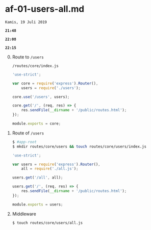 # af-01-users-all.md

`Kamis, 19 Juli 2019`

**`21:48`**

**`22:08`**

**`22:15`**

0. Route to `/users`

    `/routes/core/index.js`

    ```javascript
    'use-strict';

    var core = require('express').Router(),
        users = require('./users');

    core.use('/users', users);

    core.get('/', (req, res) => {
        res.sendFile(__dirname + '/public/routes.html');
    });

    module.exports = core;
    ```

1. Route of `/users`

    ```bash
    $ #app-root
    $ mkdir routes/core/users && touch routes/core/users/index.js
    ```

    ```javascript
    'use-strict';

    var users = require('express').Router(),
        all = require('./all.js');

    users.get('/all', all);

    users.get('/', (req, res) => {
        res.sendFile(__dirname + '/public/routes.html');
    });

    module.exports = users;
    ```

2. Middleware

    ```bash
    $ touch routes/core/users/all.js
    ```